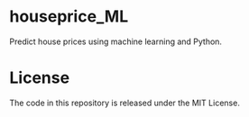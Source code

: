 # houseprice_ML
Predict house prices using machine learning and Python.

# License
The code in this repository is released under the MIT License.
